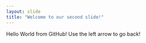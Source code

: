 ```yaml
---
layout: slide
title: "Welcome to our second slide!"
---
```

Hello World from GitHub!
Use the left arrow to go back!
